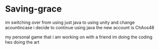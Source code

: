 # Saving-grace

im switching over from using just java to using unity and change acountincase i decide to continue using java
the new account is ChAos48

my personal game that i am working on with a friend
im doing the coding hes doing the art

